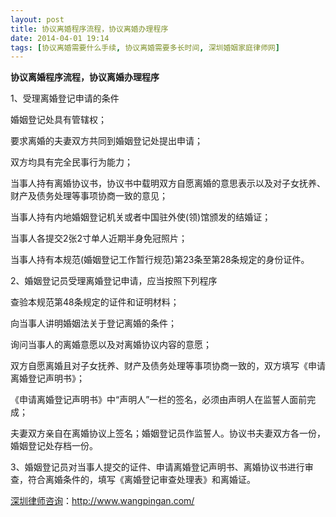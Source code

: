 ```yaml
---
layout: post
title: 协议离婚程序流程，协议离婚办理程序
date: 2014-04-01 19:14
tags: [协议离婚需要什么手续, 协议离婚需要多长时间, 深圳婚姻家庭律师网]
---
```

<strong>协议离婚程序流程，协议离婚办理程序</strong>

1、受理离婚登记申请的条件

婚姻登记处具有管辖权；

要求离婚的夫妻双方共同到婚姻登记处提出申请；

双方均具有完全民事行为能力；

当事人持有离婚协议书，协议书中载明双方自愿离婚的意思表示以及对子女抚养、财产及债务处理等事项协商一致的意见；

当事人持有内地婚姻登记机关或者中国驻外使(领)馆颁发的结婚证；

当事人各提交2张2寸单人近期半身免冠照片；

当事人持有本规范(婚姻登记工作暂行规范)第23条至第28条规定的身份证件。

2、婚姻登记员受理离婚登记申请，应当按照下列程序

查验本规范第48条规定的证件和证明材料；

向当事人讲明婚姻法关于登记离婚的条件；

询问当事人的离婚意愿以及对离婚协议内容的意愿；

双方自愿离婚且对子女抚养、财产及债务处理等事项协商一致的，双方填写《申请离婚登记声明书》；

《申请离婚登记声明书》中“声明人”一栏的签名，必须由声明人在监誓人面前完成；

夫妻双方亲自在离婚协议上签名；婚姻登记员作监誓人。协议书夫妻双方各一份，婚姻登记处存档一份。

3、婚姻登记员对当事人提交的证件、申请离婚登记声明书、离婚协议书进行审查，符合离婚条件的，填写《离婚登记审查处理表》和离婚证。

<a href="http://www.wangpingan.com/">深圳律师咨询</a>：<a href="http://www.wangpingan.com/">http://www.wangpingan.com/</a>

